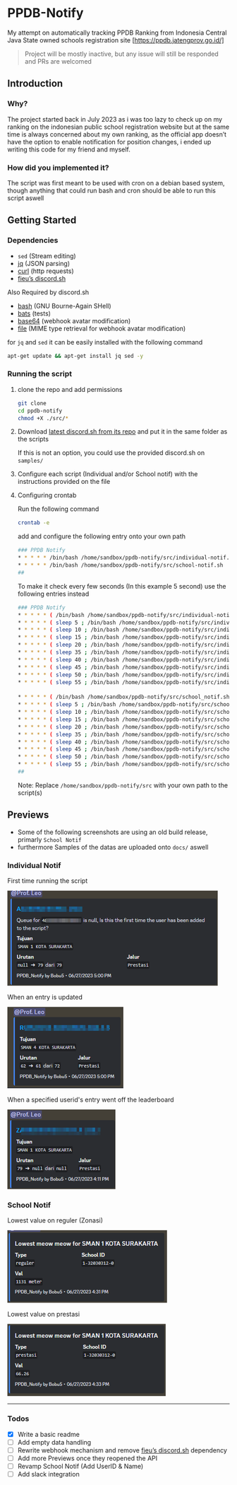 # PPDB-Notify
My attempt on automatically tracking PPDB Ranking from Indonesia Central Java State owned schools registration site [https://ppdb.jatengprov.go.id/]

> Project will be mostly inactive, but any issue will still be responded and PRs are welcomed

## Introduction

### Why?
The project started back in July 2023 as i was too lazy to check up on my ranking on the indonesian public school registration website but at the same time is always concerned about my own ranking, as the official app doesn’t have the option to enable notification for position changes, i ended up writing this code for my friend and myself.

### How did you implemented it?
The script was first meant to be used with cron on a debian based system, though anything that could run bash and cron should be able to run this script aswell

## Getting Started

### Dependencies

- `sed` (Stream editing)
- [jq][jq] (JSON parsing)
- [curl][curl] (http requests)
- [fieu’s discord.sh](https://github.com/fieu/discord.sh)

Also Required by discord.sh

- [bash][bash] (GNU Bourne-Again SHell)
- [bats][bats] (tests)
- [base64][base64] (webhook avatar modification)
- [file][file] (MIME type retrieval for webhook avatar modification)

for `jq` and `sed` it can be easily installed with the following command
```sh
apt-get update && apt-get install jq sed -y
```

### Running the script
1. clone the repo and add permissions
    ```sh
    git clone
    cd ppdb-notify
    chmod +X ./src/*
    ```
2. Download [latest discord.sh from its repo][discord.sh-rel] and put it in the same folder as the scripts

    If this is not an option, you could use the provided discord.sh on `samples/`
2. Configure each script (Individual and/or School notif) with the instructions provided on the file
3. Configuring crontab

    Run the following command
    ```sh
    crontab -e
    ```
    add and configure the following entry onto your own path
    ```sh
    ### PPDB Notify
    * * * * * /bin/bash /home/sandbox/ppdb-notify/src/individual-notif.sh
    * * * * * /bin/bash /home/sandbox/ppdb-notify/src/school-notif.sh
    ##
    ```
    To make it check every few seconds (In this example 5 second) use the following entries instead
    ```sh
    ### PPDB Notify
    * * * * * ( /bin/bash /home/sandbox/ppdb-notify/src/individual-notif.sh )
    * * * * * ( sleep 5 ; /bin/bash /home/sandbox/ppdb-notify/src/individual-notif.sh )
    * * * * * ( sleep 10 ; /bin/bash /home/sandbox/ppdb-notify/src/individual-notif.sh )
    * * * * * ( sleep 15 ; /bin/bash /home/sandbox/ppdb-notify/src/individual-notif.sh )
    * * * * * ( sleep 20 ; /bin/bash /home/sandbox/ppdb-notify/src/individual-notif.sh )
    * * * * * ( sleep 35 ; /bin/bash /home/sandbox/ppdb-notify/src/individual-notif.sh )
    * * * * * ( sleep 40 ; /bin/bash /home/sandbox/ppdb-notify/src/individual-notif.sh )
    * * * * * ( sleep 45 ; /bin/bash /home/sandbox/ppdb-notify/src/individual-notif.sh )
    * * * * * ( sleep 50 ; /bin/bash /home/sandbox/ppdb-notify/src/individual-notif.sh )
    * * * * * ( sleep 55 ; /bin/bash /home/sandbox/ppdb-notify/src/individual-notif.sh )

    * * * * * ( /bin/bash /home/sandbox/ppdb-notify/src/school_notif.sh )
    * * * * * ( sleep 5 ; /bin/bash /home/sandbox/ppdb-notify/src/school_notif.sh )
    * * * * * ( sleep 10 ; /bin/bash /home/sandbox/ppdb-notify/src/school_notif.sh )
    * * * * * ( sleep 15 ; /bin/bash /home/sandbox/ppdb-notify/src/school_notif.sh )
    * * * * * ( sleep 20 ; /bin/bash /home/sandbox/ppdb-notify/src/school_notif.sh )
    * * * * * ( sleep 35 ; /bin/bash /home/sandbox/ppdb-notify/src/school_notif.sh )
    * * * * * ( sleep 40 ; /bin/bash /home/sandbox/ppdb-notify/src/school_notif.sh )
    * * * * * ( sleep 45 ; /bin/bash /home/sandbox/ppdb-notify/src/school_notif.sh )
    * * * * * ( sleep 50 ; /bin/bash /home/sandbox/ppdb-notify/src/school_notif.sh )
    * * * * * ( sleep 55 ; /bin/bash /home/sandbox/ppdb-notify/src/school_notif.sh )
    ##
    ```

    Note: Replace `/home/sandbox/ppdb-notify/src` with your own path to the script(s)
## Previews
* Some of the following screenshots are using an old build release, primarly `School Notif`
* furthermore Samples of the datas are uploaded onto `docs/` aswell
### Individual Notif
First time running the script

![First time running the script](docs/img/indiv_first_run.png)

When an entry is updated

![Updated Data](docs/img/indiv_updated_entry.png)

When a specified userid's entry went off the leaderboard

![sogheaignaeoibgraeog](docs/img/indiv_out_of_entry.png)
### School Notif
Lowest value on reguler (Zonasi)

![Lowest Zonasi Value](docs/img/sch_lowest-reg.png)

Lowest value on prestasi

![Lowest Prestasi Value](docs/img/sch_lowest-prestasi.png)

---
### Todos
- [x] Write a basic readme
- [ ] Add empty data handling
- [ ] Rewrite webhook mechanism and remove [fieu’s discord.sh](https://github.com/fieu/discord.sh) dependency
- [ ] Add more Previews once they reopened the API
- [ ] Revamp School Notif (Add UserID & Name)
- [ ] Add slack integration

<!-- Programs -->
[discord.sh]: https://github.com/fieu/discord.sh
[discord.sh-rel]: https://github.com/fieu/discord.sh/releases
[curl]: https://curl.haxx.se/
[bash]: https://www.gnu.org/software/bash/
[bats]: https://github.com/bats-core/bats-core
[jq]: https://stedolan.github.io/jq/
[base64]: https://wiki.openssl.org/index.php/Command_Line_Utilities#Base64_Encoding_Strings
[file]: https://github.com/file/file